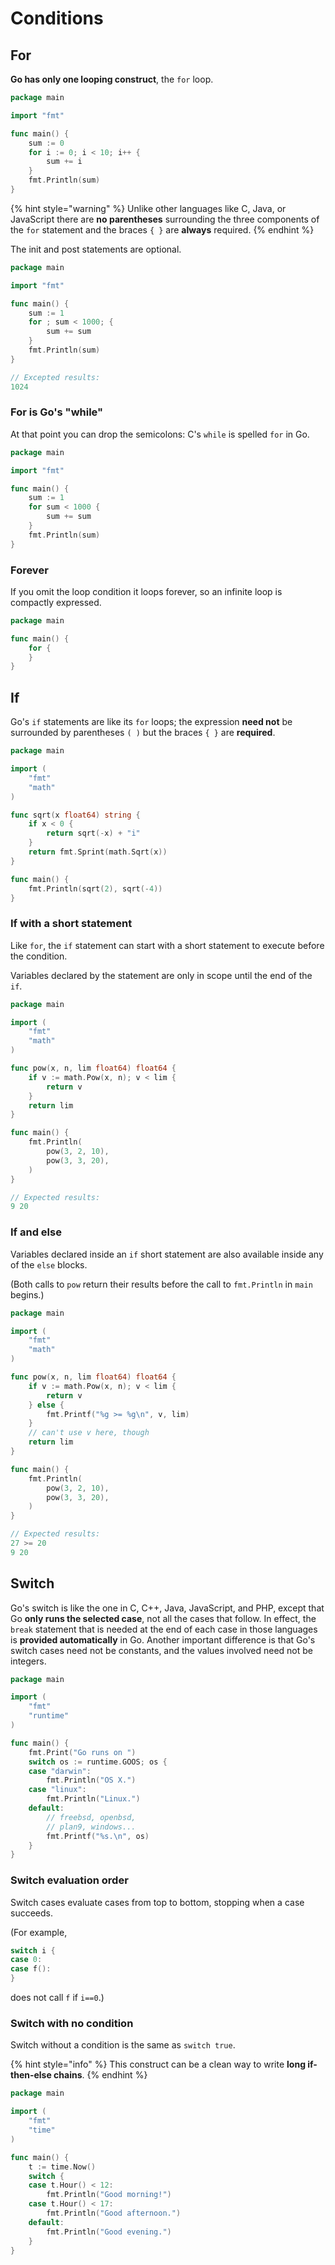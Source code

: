 # Conditions

## For 

**Go has only one looping construct**, the `for` loop.

```go
package main

import "fmt"

func main() {
	sum := 0
	for i := 0; i < 10; i++ {
		sum += i
	}
	fmt.Println(sum)
}
```

{% hint style="warning" %}
 Unlike other languages like C, Java, or JavaScript there are **no parentheses** surrounding the three components of the `for` statement and the braces `{ }` are **always** required.
{% endhint %}

The init and post statements are optional.

```go
package main

import "fmt"

func main() {
	sum := 1
	for ; sum < 1000; {
		sum += sum
	}
	fmt.Println(sum)
}

// Excepted results:
1024
```

### For is Go's "while"

 At that point you can drop the semicolons: C's `while` is spelled `for` in Go.

```go
package main

import "fmt"

func main() {
	sum := 1
	for sum < 1000 {
		sum += sum
	}
	fmt.Println(sum)
}
```

### Forever

If you omit the loop condition it loops forever, so an infinite loop is compactly expressed.

```go
package main

func main() {
	for {
	}
}
```

## If

 Go's `if` statements are like its `for` loops; the expression **need not** be surrounded by parentheses `( )` but the braces `{ }` are **required**.

```go
package main

import (
	"fmt"
	"math"
)

func sqrt(x float64) string {
	if x < 0 {
		return sqrt(-x) + "i"
	}
	return fmt.Sprint(math.Sqrt(x))
}

func main() {
	fmt.Println(sqrt(2), sqrt(-4))
}
```

### If with a short statement

Like `for`, the `if` statement can start with a short statement to execute before the condition.

Variables declared by the statement are only in scope until the end of the `if`.

```go
package main

import (
	"fmt"
	"math"
)

func pow(x, n, lim float64) float64 {
	if v := math.Pow(x, n); v < lim {
		return v
	}
	return lim
}

func main() {
	fmt.Println(
		pow(3, 2, 10),
		pow(3, 3, 20),
	)
}

// Expected results:
9 20
```

### If and else

Variables declared inside an `if` short statement are also available inside any of the `else` blocks.

\(Both calls to `pow` return their results before the call to `fmt.Println` in `main` begins.\)

```go
package main

import (
	"fmt"
	"math"
)

func pow(x, n, lim float64) float64 {
	if v := math.Pow(x, n); v < lim {
		return v
	} else {
		fmt.Printf("%g >= %g\n", v, lim)
	}
	// can't use v here, though
	return lim
}

func main() {
	fmt.Println(
		pow(3, 2, 10),
		pow(3, 3, 20),
	)
}

// Expected results:
27 >= 20
9 20
```

## Switch

Go's switch is like the one in C, C++, Java, JavaScript, and PHP, except that Go **only runs the selected case**, not all the cases that follow. In effect, the `break` statement that is needed at the end of each case in those languages is **provided automatically** in Go. Another important difference is that Go's switch cases need not be constants, and the values involved need not be integers.

```go
package main

import (
	"fmt"
	"runtime"
)

func main() {
	fmt.Print("Go runs on ")
	switch os := runtime.GOOS; os {
	case "darwin":
		fmt.Println("OS X.")
	case "linux":
		fmt.Println("Linux.")
	default:
		// freebsd, openbsd,
		// plan9, windows...
		fmt.Printf("%s.\n", os)
	}
}
```

### Switch evaluation order

Switch cases evaluate cases from top to bottom, stopping when a case succeeds.

\(For example,

```go
switch i {
case 0:
case f():
}
```

 does not call `f` if `i==0`.\)

### Switch with no condition

Switch without a condition is the same as `switch true`.

{% hint style="info" %}
This construct can be a clean way to write **long if-then-else chains**.
{% endhint %}

```go
package main

import (
	"fmt"
	"time"
)

func main() {
	t := time.Now()
	switch {
	case t.Hour() < 12:
		fmt.Println("Good morning!")
	case t.Hour() < 17:
		fmt.Println("Good afternoon.")
	default:
		fmt.Println("Good evening.")
	}
}
```

